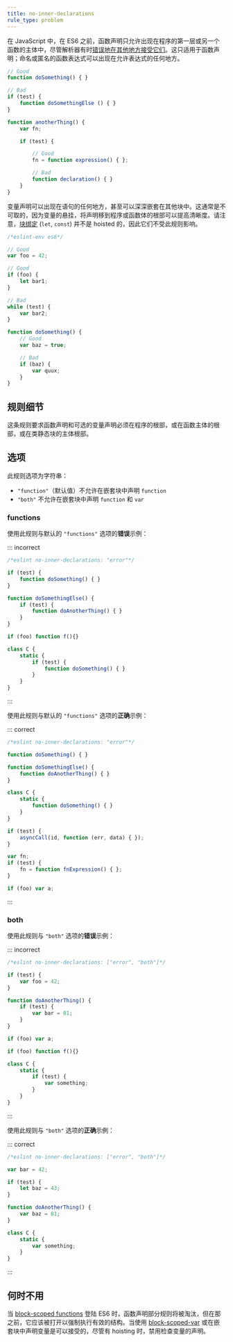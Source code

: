 ```yaml
---
title: no-inner-declarations
rule_type: problem
---
```


在 JavaScript 中，在 ES6 之前，函数声明只允许出现在程序的第一层或另一个函数的主体中，尽管解析器有时[错误地在其他地方接受它们](https://code.google.com/p/esprima/issues/detail?id=422)。这只适用于函数声明；命名或匿名的函数表达式可以出现在允许表达式的任何地方。

```js
// Good
function doSomething() { }

// Bad
if (test) {
    function doSomethingElse () { }
}

function anotherThing() {
    var fn;

    if (test) {

        // Good
        fn = function expression() { };

        // Bad
        function declaration() { }
    }
}
```

变量声明可以出现在语句的任何地方，甚至可以深深嵌套在其他块中。这通常是不可取的，因为变量的悬挂，将声明移到程序或函数体的根部可以提高清晰度。请注意，[块绑定](https://leanpub.com/understandinges6/read#leanpub-auto-block-bindings) (`let`, `const`) 并不是 hoisted 的，因此它们不受此规则影响。

```js
/*eslint-env es6*/

// Good
var foo = 42;

// Good
if (foo) {
    let bar1;
}

// Bad
while (test) {
    var bar2;
}

function doSomething() {
    // Good
    var baz = true;

    // Bad
    if (baz) {
        var quux;
    }
}
```

## 规则细节

这条规则要求函数声明和可选的变量声明必须在程序的根部，或在函数主体的根部，或在类静态块的主体根部。

## 选项

此规则选项为字符串：

* `"function"`（默认值）不允许在嵌套块中声明 `function`
* `"both"` 不允许在嵌套块中声明 `function` 和 `var`

### functions

使用此规则与默认的 `"functions"` 选项的**错误**示例：

::: incorrect

```js
/*eslint no-inner-declarations: "error"*/

if (test) {
    function doSomething() { }
}

function doSomethingElse() {
    if (test) {
        function doAnotherThing() { }
    }
}

if (foo) function f(){}

class C {
    static {
        if (test) {
            function doSomething() { }
        }
    }
}
```

:::

使用此规则与默认的 `"functions"` 选项的**正确**示例：

::: correct

```js
/*eslint no-inner-declarations: "error"*/

function doSomething() { }

function doSomethingElse() {
    function doAnotherThing() { }
}

class C {
    static {
        function doSomething() { }
    }
}

if (test) {
    asyncCall(id, function (err, data) { });
}

var fn;
if (test) {
    fn = function fnExpression() { };
}

if (foo) var a;
```

:::

### both

使用此规则与 `"both"` 选项的**错误**示例：

::: incorrect

```js
/*eslint no-inner-declarations: ["error", "both"]*/

if (test) {
    var foo = 42;
}

function doAnotherThing() {
    if (test) {
        var bar = 81;
    }
}

if (foo) var a;

if (foo) function f(){}

class C {
    static {
        if (test) {
            var something;
        }
    }
}
```

:::

使用此规则与 `"both"` 选项的**正确**示例：

::: correct

```js
/*eslint no-inner-declarations: ["error", "both"]*/

var bar = 42;

if (test) {
    let baz = 43;
}

function doAnotherThing() {
    var baz = 81;
}

class C {
    static {
        var something;
    }
}
```

:::

## 何时不用

当 [block-scoped functions](https://bugzilla.mozilla.org/show_bug.cgi?id=585536) 登陆 ES6 时，函数声明部分规则将被淘汰，但在那之前，它应该被打开以强制执行有效的结构。当使用 [block-scoped-var](block-scoped-var) 或在嵌套块中声明变量是可以接受的，尽管有 hoisting 时，禁用检查变量的声明。
